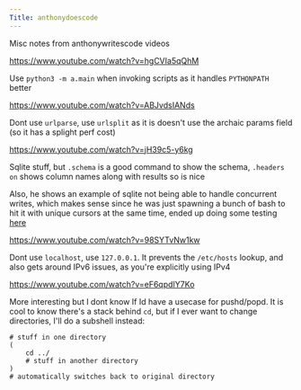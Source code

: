 ```yaml
---
Title: anthonydoescode
---
```


Misc notes from anthonywritescode videos

<https://www.youtube.com/watch?v=hgCVIa5qQhM>

Use `python3 -m a.main` when invoking scripts as it handles `PYTHONPATH` better

<https://www.youtube.com/watch?v=ABJvdsIANds>

Dont use `urlparse`, use `urlsplit` as it is doesn't use the archaic params field (so it has a splight perf cost)

<https://www.youtube.com/watch?v=jH39c5-y6kg>

Sqlite stuff, but `.schema` is a good command to show the schema, `.headers on` shows column names along with results so is nice

Also, he shows an example of sqlite not being able to handle concurrent writes, which makes sense since he was just spawning a bunch of bash to hit it with unique cursors at the same time, ended up doing some testing [here](/programming/databases/checkpoints)

<https://www.youtube.com/watch?v=98SYTvNw1kw>

Dont use `localhost`, use `127.0.0.1`. It prevents the `/etc/hosts` lookup, and also gets around IPv6 issues, as you're explicitly using IPv4

<https://www.youtube.com/watch?v=eF6qpdIY7Ko>

More interesting but I dont know If Id have a usecase for pushd/popd. It is cool to know there's a stack behind `cd`, but if I ever want to change directories, I'll do a subshell instead:

```
# stuff in one directory
(
    cd ../
    # stuff in another directory
)
# automatically switches back to original directory
```
